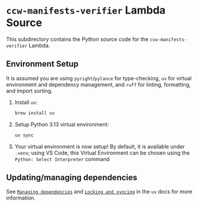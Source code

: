 # `ccw-manifests-verifier` Lambda Source

This subdirectory contains the Python source code for the `ccw-manifests-verifier` Lambda.

## Environment Setup

It is assumed you are using `pyright`/`pylance` for type-checking, `uv` for virtual environment and dependency management, and `ruff` for linting, formatting, and import sorting.

1. Install `uv`:

   ```bash
   brew install uv
   ```

2. Setup Python 3.13 virtual environment:

   ```bash
   uv sync
   ```

3. Your virtual environment is now setup! By default, it is available under `.venv`; using VS Code, this Virtual Environment can be chosen using the `Python: Select Interpreter` command

## Updating/managing dependencies

See [`Managing dependencies`](https://docs.astral.sh/uv/concepts/projects/dependencies/) and [`Locking and syncing`](https://docs.astral.sh/uv/concepts/projects/sync/) in the `uv` docs for more information.

